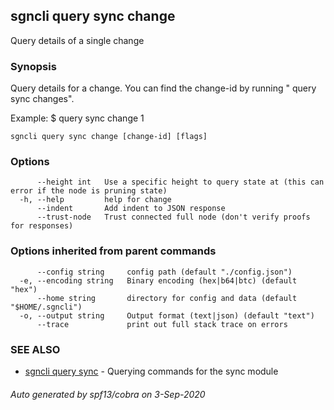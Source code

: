 ## sgncli query sync change

Query details of a single change

### Synopsis

Query details for a change. You can find the
change-id by running "<appcli> query sync changes".

Example:
$ <appcli> query sync change 1

```
sgncli query sync change [change-id] [flags]
```

### Options

```
      --height int   Use a specific height to query state at (this can error if the node is pruning state)
  -h, --help         help for change
      --indent       Add indent to JSON response
      --trust-node   Trust connected full node (don't verify proofs for responses)
```

### Options inherited from parent commands

```
      --config string     config path (default "./config.json")
  -e, --encoding string   Binary encoding (hex|b64|btc) (default "hex")
      --home string       directory for config and data (default "$HOME/.sgncli")
  -o, --output string     Output format (text|json) (default "text")
      --trace             print out full stack trace on errors
```

### SEE ALSO

* [sgncli query sync](sgncli_query_sync.md)	 - Querying commands for the sync module

###### Auto generated by spf13/cobra on 3-Sep-2020
